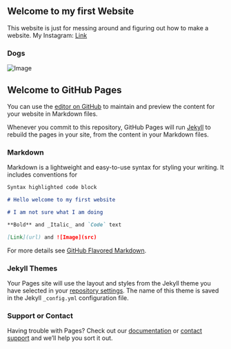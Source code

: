 ## Welcome to my first Website 

This website is just for messing around and figuring out how to make a website.
My Instagram: [Link](https://www.instagram.com/p/B_QMuazHKiOjZcCc3cF-0wcLwoZ56Sp-7dxTW80/)

### Dogs
![Image](file:///Users/alexia/Desktop/wallpapers/P1010095.jpg)



## Welcome to GitHub Pages

You can use the [editor on GitHub](https://github.com/ahartogensis/Website1/edit/gh-pages/index.md) to maintain and preview the content for your website in Markdown files.

Whenever you commit to this repository, GitHub Pages will run [Jekyll](https://jekyllrb.com/) to rebuild the pages in your site, from the content in your Markdown files.

### Markdown

Markdown is a lightweight and easy-to-use syntax for styling your writing. It includes conventions for

```markdown
Syntax highlighted code block

# Hello welcome to my first website

# I am not sure what I am doing

**Bold** and _Italic_ and `Code` text

[Link](url) and ![Image](src)
```

For more details see [GitHub Flavored Markdown](https://guides.github.com/features/mastering-markdown/).

### Jekyll Themes

Your Pages site will use the layout and styles from the Jekyll theme you have selected in your [repository settings](https://github.com/ahartogensis/Website1/settings). The name of this theme is saved in the Jekyll `_config.yml` configuration file.

### Support or Contact

Having trouble with Pages? Check out our [documentation](https://docs.github.com/categories/github-pages-basics/) or [contact support](https://github.com/contact) and we’ll help you sort it out.
